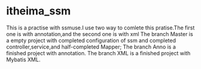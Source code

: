 # itheima_ssm
This is a practise with ssmuse.I use two way to comlete this pratise.The first one is with annotation,and the second one is with xml
The branch Master is a empty project with completed configuration of ssm and completed controller,service,and half-completed Mapper;
The branch Anno is a finished project with annotation.
The branch XML is a finished project with Mybatis XML.
